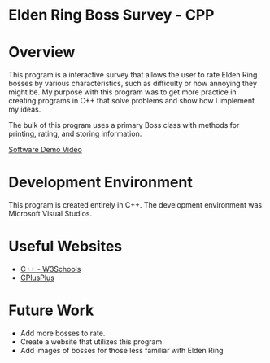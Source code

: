 # Elden Ring Boss Survey - CPP
# Overview

This program is a interactive survey that allows the user to rate Elden Ring bosses by various characteristics, such as difficulty or how annoying they might be. My purpose with this program was to get more practice in creating programs in C++ that solve problems and show how I implement my ideas.  

The bulk of this program uses a primary Boss class with methods for printing, rating, and storing information. 

[Software Demo Video](https://youtu.be/zPb-T64hJDs)

# Development Environment

This program is created entirely in C++. The development environment was Microsoft Visual Studios.

# Useful Websites

* [C++ - W3Schools](https://www.w3schools.com/cpp/default.asp)
* [CPlusPlus](https://cplusplus.com/)

# Future Work

* Add more bosses to rate.
* Create a website that utilizes this program
* Add images of bosses for those less familiar with Elden Ring
